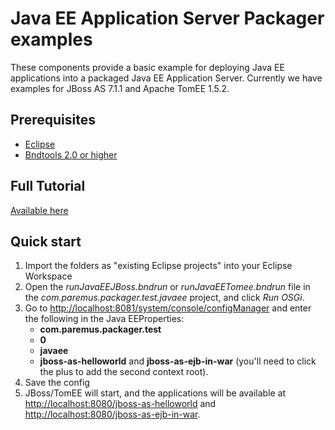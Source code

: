Java EE Application Server Packager examples
=============

These components provide a basic example for deploying Java EE applications into a packaged Java EE Application Server. Currently we have examples for JBoss AS 7.1.1 and Apache TomEE 1.5.2.

Prerequisites
--------------

* [Eclipse](http://www.eclipse.org)
* [Bndtools 2.0 or higher](http://bndtools.org)

Full Tutorial
--------------

[Available here](https://docs.paremus.com/display/SF19/Using+the+JBoss+AS+package+type)

Quick start
------------

1. Import the folders as "existing Eclipse projects" into your Eclipse Workspace
2. Open the *runJavaEEJBoss.bndrun* or *runJavaEETomee.bndrun* file in the *com.paremus.packager.test.javaee* project, and click *Run OSGi*.
3. Go to [http://localhost:8081/system/console/configManager](http://localhost:8081/system/console/configManager) and enter the following in the Java EEProperties: 
    - **com.paremus.packager.test** 
    - **0** 
    - **javaee**
    - **jboss-as-helloworld** and **jboss-as-ejb-in-war** (you'll need to click the plus to add the second context root).
4. Save the config
5. JBoss/TomEE will start, and the applications will be available at [http://localhost:8080/jboss-as-helloworld](http://localhost:8080/jboss-as-helloworld) and [http://localhost:8080/jboss-as-ejb-in-war](http://localhost:8080/jboss-as-ejb-in-war).

